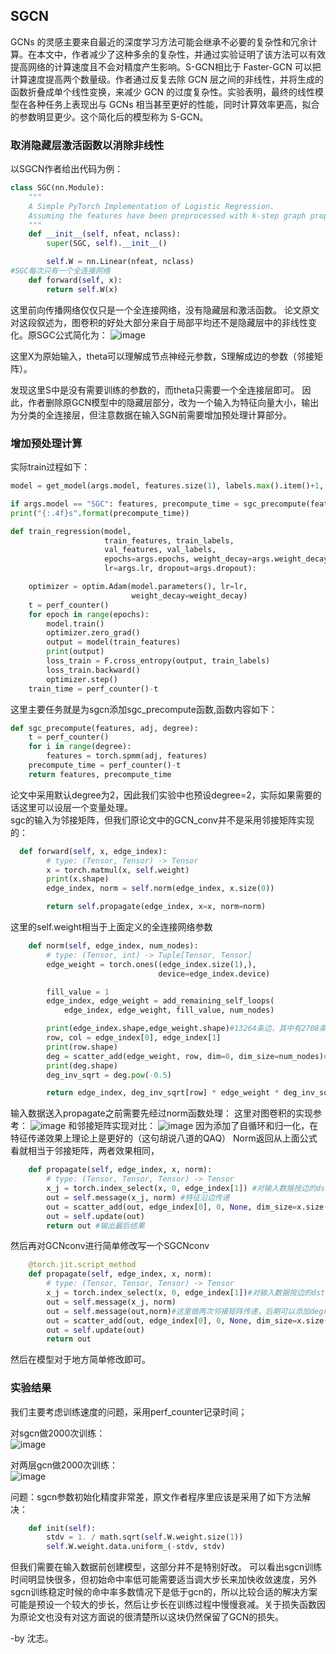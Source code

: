## SGCN
GCNs 的灵感主要来自最近的深度学习方法可能会继承不必要的复杂性和冗余计算。在本文中，作者减少了这种多余的复杂性，并通过实验证明了该方法可以有效提高网络的计算速度且不会对精度产生影响。S-GCN相比于 Faster-GCN 可以把计算速度提高两个数量级。作者通过反复去除 GCN 层之间的非线性，并将生成的函数折叠成单个线性变换，来减少 GCN 的过度复杂性。实验表明，最终的线性模型在各种任务上表现出与 GCNs 相当甚至更好的性能，同时计算效率更高，拟合的参数明显更少。这个简化后的模型称为 S-GCN。
### 取消隐藏层激活函数以消除非线性
以SGCN作者给出代码为例：
```python
class SGC(nn.Module):
    """
    A Simple PyTorch Implementation of Logistic Regression.
    Assuming the features have been preprocessed with k-step graph propagation.
    """
    def __init__(self, nfeat, nclass):
        super(SGC, self).__init__()

        self.W = nn.Linear(nfeat, nclass)
#SGC每次只有一个全连接网络
    def forward(self, x):
        return self.W(x)
```
这里前向传播网络仅仅只是一个全连接网络，没有隐藏层和激活函数。
论文原文对这段叙述为，图卷积的好处大部分来自于局部平均还不是隐藏层中的非线性变化。原SGC公式简化为：
![image](https://user-images.githubusercontent.com/39088547/131299217-fad8cf7c-8143-499b-bdf7-e3da92f1e6ed.png)

这里X为原始输入，theta可以理解成节点神经元参数，S理解成边的参数（邻接矩阵）。

发现这里S中是没有需要训练的参数的，而theta只需要一个全连接层即可。
因此，作者删除原GCN模型中的隐藏层部分，改为一个输入为特征向量大小，输出为分类的全连接层，但注意数据在输入SGN前需要增加预处理计算部分。

### 增加预处理计算
实际train过程如下：
```python
model = get_model(args.model, features.size(1), labels.max().item()+1, args.hidden, args.dropout, args.cuda)

if args.model == "SGC": features, precompute_time = sgc_precompute(features, adj, args.degree)
print("{:.4f}s".format(precompute_time))

def train_regression(model,
                     train_features, train_labels,
                     val_features, val_labels,
                     epochs=args.epochs, weight_decay=args.weight_decay,
                     lr=args.lr, dropout=args.dropout):

    optimizer = optim.Adam(model.parameters(), lr=lr,
                           weight_decay=weight_decay)
    t = perf_counter()
    for epoch in range(epochs):
        model.train()
        optimizer.zero_grad()
        output = model(train_features)
        print(output)
        loss_train = F.cross_entropy(output, train_labels)
        loss_train.backward()
        optimizer.step()
    train_time = perf_counter()-t
```
这里主要任务就是为sgcn添加sgc_precompute函数,函数内容如下：
```python
def sgc_precompute(features, adj, degree):
    t = perf_counter()
    for i in range(degree):
        features = torch.spmm(adj, features)
    precompute_time = perf_counter()-t
    return features, precompute_time
```
论文中采用默认degree为2，因此我们实验中也预设degree=2，实际如果需要的话这里可以设层一个变量处理。  
sgc的输入为邻接矩阵，但我们原论文中的GCN_conv并不是采用邻接矩阵实现的：
```python
  def forward(self, x, edge_index):
        # type: (Tensor, Tensor) -> Tensor
        x = torch.matmul(x, self.weight)
        print(x.shape)
        edge_index, norm = self.norm(edge_index, x.size(0))

        return self.propagate(edge_index, x=x, norm=norm)
```
这里的self.weight相当于上面定义的全连接网络参数
```python
    def norm(self, edge_index, num_nodes):
        # type: (Tensor, int) -> Tuple[Tensor, Tensor]
        edge_weight = torch.ones((edge_index.size(1),),
                                 device=edge_index.device)

        fill_value = 1
        edge_index, edge_weight = add_remaining_self_loops(
            edge_index, edge_weight, fill_value, num_nodes)

        print(edge_index.shape,edge_weight.shape)#13264条边，其中有2708条自循环边
        row, col = edge_index[0], edge_index[1]
        print(row.shape)
        deg = scatter_add(edge_weight, row, dim=0, dim_size=num_nodes)#deg 大小为2708
        print(deg.shape)
        deg_inv_sqrt = deg.pow(-0.5)

        return edge_index, deg_inv_sqrt[row] * edge_weight * deg_inv_sqrt[col]
```
输入数据送入propagate之前需要先经过norm函数处理：
这里对图卷积的实现参考：
![image](https://user-images.githubusercontent.com/39088547/131299684-931cf597-2d8e-44aa-8c24-fb925a7b0cf4.png)
和邻接矩阵实现对比：
![image](https://user-images.githubusercontent.com/39088547/131299712-59daacb3-8417-491f-945b-f79ef217593d.png)
因为添加了自循环和归一化，在特征传递效果上理论上是更好的（这句胡说八道的QAQ）
Norm返回从上面公式看就相当于邻接矩阵，两者效果相同，
```python
    def propagate(self, edge_index, x, norm):
        # type: (Tensor, Tensor, Tensor) -> Tensor
        x_j = torch.index_select(x, 0, edge_index[1]) #对输入数据按边的dst节点进行索引，有多少边，索引出来多少节点；有重复节点
        out = self.message(x_j, norm) #特征沿边传递
        out = scatter_add(out, edge_index[0], 0, None, dim_size=x.size(0)) #对所有边的传递结果进行汇总
        out = self.update(out)
        return out #输出最后结果

```
然后再对GCNconv进行简单修改写一个SGCNconv
```python
    @torch.jit.script_method
    def propagate(self, edge_index, x, norm):
        # type: (Tensor, Tensor, Tensor) -> Tensor
        x_j = torch.index_select(x, 0, edge_index[1])#对输入数据按边的dst节点进行索引，有多少边，索引出来多少节点，有重复节点
        out = self.message(x_j, norm)
        out = self.message(out,norm)#这里做两次邻接矩阵传递，后期可以添加degree遍历控制传递次数
        out = scatter_add(out, edge_index[0], 0, None, dim_size=x.size(0))
        out = self.update(out)
        return out
```
然后在模型对于地方简单修改即可。
### 实验结果
我们主要考虑训练速度的问题，采用perf_counter记录时间；

对sgcn做2000次训练：  
  ![image](https://user-images.githubusercontent.com/39088547/131299918-6126d450-28ff-4cfc-b414-e1c0ed3d5ce0.png)

对两层gcn做2000次训练：  
  ![image](https://user-images.githubusercontent.com/39088547/131299953-22e94908-15c9-4680-9af3-ccfa4ba7a29c.png)

问题：sgcn参数初始化精度非常差，原文作者程序里应该是采用了如下方法解决：
```python
    def init(self):
        stdv = 1. / math.sqrt(self.W.weight.size(1))
        self.W.weight.data.uniform_(-stdv, stdv)
```

但我们需要在输入数据前创建模型，这部分并不是特别好改。
可以看出sgcn训练时间明显快很多，但初始命中率低可能需要适当调大步长来加快收敛速度，另外sgcn训练稳定时候的命中率多数情况下是低于gcn的，所以比较合适的解决方案可能是预设一个较大的步长，然后让步长在训练过程中慢慢衰减。关于损失函数因为原论文也没有对这方面说的很清楚所以这块仍然保留了GCN的损失。

-by 沈志。


